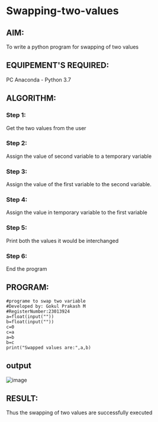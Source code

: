 # Swapping-two-values
## AIM:
To write a python program for swapping of two values
## EQUIPEMENT'S REQUIRED: 
PC
Anaconda - Python 3.7
## ALGORITHM: 
### Step 1:
Get the two values from the user
### Step 2: 
Assign the value of second variable to a temporary variable 
### Step 3: 
Assign the value of the first variable to the second variable.
### Step 4:  
Assign the value in temporary variable to the first variable
### Step 5: 
Print both the values it would be interchanged
### Step 6: 
End the program
## PROGRAM:
```
#programe to swap two variable
#Developed by: Gokul Prakash M
#RegisterNumber:23013924
a=float(input(""))
b=float(input(""))
c=0
c=a
a=b
b=c
print("Swapped values are:",a,b)
```

## output

![image](https://github.com/gokulprakash23013924/Swapping-two-values/assets/150231472/3b96c91d-18ca-4faf-82ae-005bf95fec78)




## RESULT:
Thus the swapping of two values are successfully executed



